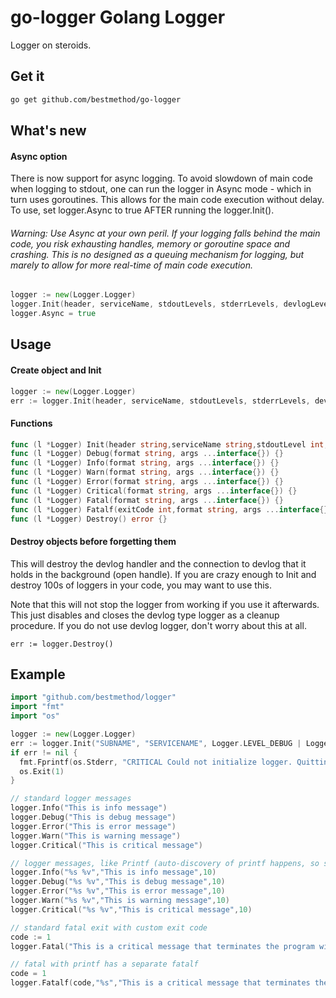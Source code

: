 # go-logger Golang Logger
Logger on steroids.

## Get it
```bash
go get github.com/bestmethod/go-logger
```

## What's new
#### Async option
There is now support for async logging. To avoid slowdown of main code when logging to stdout, one can run the logger in Async mode - which in turn uses goroutines. This allows for the main code execution without delay. To use, set logger.Async to true AFTER running the logger.Init().
###### Warning: Use Async at your own peril. If your logging falls behind the main code, you risk exhausting handles, memory or goroutine space and crashing. This is no designed as a queuing mechanism for logging, but marely to allow for more real-time of main code execution.
```go
logger := new(Logger.Logger)
logger.Init(header, serviceName, stdoutLevels, stderrLevels, devlogLevels)
logger.Async = true
```

## Usage
#### Create object and Init
```go
logger := new(Logger.Logger)
err := logger.Init(header, serviceName, stdoutLevels, stderrLevels, devlogLevels)
```
#### Functions
```go
func (l *Logger) Init(header string,serviceName string,stdoutLevel int,stderrLevel int,devlogLevel int) error {}
func (l *Logger) Debug(format string, args ...interface{}) {}
func (l *Logger) Info(format string, args ...interface{}) {}
func (l *Logger) Warn(format string, args ...interface{}) {}
func (l *Logger) Error(format string, args ...interface{}) {}
func (l *Logger) Critical(format string, args ...interface{}) {}
func (l *Logger) Fatal(format string, args ...interface{}) {}
func (l *Logger) Fatalf(exitCode int,format string, args ...interface{}) {}
func (l *Logger) Destroy() error {}
```

#### Destroy objects before forgetting them
This will destroy the devlog handler and the connection to devlog that it holds in the background (open handle). If you are crazy enough to Init and destroy 100s of loggers in your code, you may want to use this.

Note that this will not stop the logger from working if you use it afterwards. This just disables and closes the devlog type logger as a cleanup procedure. If you do not use devlog logger, don't worry about this at all.
```
err := logger.Destroy()
```

## Example
```go
import "github.com/bestmethod/logger"
import "fmt"
import "os"

logger := new(Logger.Logger)
err := logger.Init("SUBNAME", "SERVICENAME", Logger.LEVEL_DEBUG | Logger.LEVEL_INFO | Logger.LEVEL_WARN, Logger.LEVEL_ERROR | Logger.LEVEL_CRITICAL, Logger.LEVEL_NONE)
if err != nil {
  fmt.Fprintf(os.Stderr, "CRITICAL Could not initialize logger. Quitting. Details: %s\n", err)
  os.Exit(1)
}

// standard logger messages  
logger.Info("This is info message")
logger.Debug("This is debug message")
logger.Error("This is error message")
logger.Warn("This is warning message")
logger.Critical("This is critical message")

// logger messages, like Printf (auto-discovery of printf happens, so same functions are used)
logger.Info("%s %v","This is info message",10)
logger.Debug("%s %v","This is debug message",10)
logger.Error("%s %v","This is error message",10)
logger.Warn("%s %v","This is warning message",10)
logger.Critical("%s %v","This is critical message",10)

// standard fatal exit with custom exit code
code := 1
logger.Fatal("This is a critical message that terminates the program with os.exit(code)", code)

// fatal with printf has a separate fatalf
code = 1
logger.Fatalf(code,"%s","This is a critical message that terminates the program with os.exit(code)")

```
